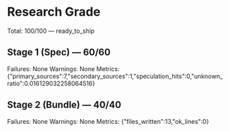 # Research Grade
Total: 100/100 — ready_to_ship

## Stage 1 (Spec) — 60/60
Failures: None
Warnings: None
Metrics: {"primary_sources":7,"secondary_sources":1,"speculation_hits":0,"unknown_ratio":0.016129032258064516}

## Stage 2 (Bundle) — 40/40
Failures: None
Warnings: None
Metrics: {"files_written":13,"ok_lines":0}